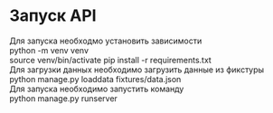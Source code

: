 
# Запуск API  

Для запуска необходмо установить зависимости  
python -m venv venv  
source venv/bin/activate
pip install -r requirements.txt  
Для загрузки данных необходимо загрузить данные из фикстуры  
python manage.py loaddata fixtures/data.json  
Для запуска необходимо запустить команду  
python manage.py runserver
